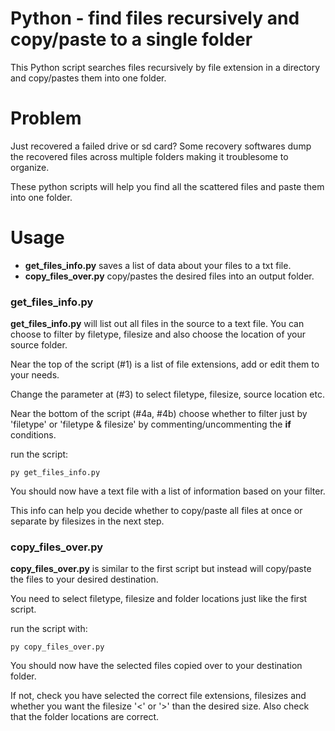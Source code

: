 # Python - find files recursively and copy/paste to a single folder
This Python script searches files recursively by file extension in a directory and copy/pastes them into one folder.

# Problem

Just recovered a failed drive or sd card? Some recovery softwares dump the recovered files across multiple folders making it troublesome to organize.

These python scripts will help you find all the scattered files and paste them into one folder.

# Usage

- **get_files_info.py** saves a list of data about your files to a txt file.
- **copy_files_over.py** copy/pastes the desired files into an output folder.

### get_files_info.py

**get_files_info.py** will list out all files in the source to a text file. You can choose to filter by filetype, filesize and also choose the location of your source folder.

Near the top of the script (#1) is a list of file extensions, add or edit them to your needs.

Change the parameter at (#3) to select filetype, filesize, source location etc.

Near the bottom of the script (#4a, #4b) choose whether to filter just by 'filetype' or 'filetype & filesize' by commenting/uncommenting the **if** conditions.

run the script:

```
py get_files_info.py
```

You should now have a text file with a list of information based on your filter.

This info can help you decide whether to copy/paste all files at once or separate by filesizes in the next step.

### copy_files_over.py

**copy_files_over.py** is similar to the first script but instead will copy/paste the files to your desired destination.

You need to select filetype, filesize and folder locations just like the first script.

run the script with:

```
py copy_files_over.py
```

You should now have the selected files copied over to your destination folder.

If not, check you have selected the correct file extensions, filesizes and whether you want the filesize '<' or '>' than the desired size. Also check that the folder locations are correct.